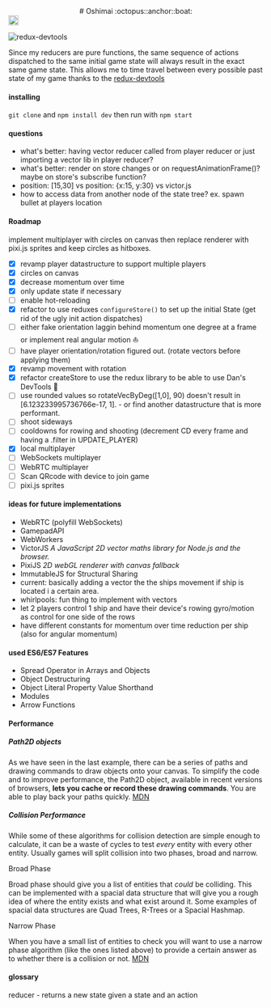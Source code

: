 <center>
# Oshimai :octopus::anchor::boat:
</center>
<a href="http://recurse.com"><img src="https://cloud.githubusercontent.com/assets/2883345/11325206/336ea5f4-9150-11e5-9e90-d86ad31993d8.png" height="20px" /></a>

<img src="https://i.imgur.com/f2IHEvS.gif" alt="redux-devtools" /></br>

Since my reducers are pure functions, the same sequence of actions dispatched to the same initial game state will always result in the exact same game state. This allows me to time travel between every possible past state of my game thanks to the [redux-devtools](https://github.com/gaearon/redux-devtools)
#### installing
`git clone` and `npm install dev` then run with `npm start`

#### questions
- what's better: having vector reducer called from player reducer or just importing a vector lib in player reducer?
- what's better: render on store changes or on requestAnimationFrame()? maybe on store's subscribe function?
- position: [15,30] vs position: {x:15, y:30} vs victor.js
- how to access data from another node of the state tree? ex. spawn bullet at players location

#### Roadmap
implement multiplayer with circles on canvas then replace renderer with pixi.js sprites and keep circles as hitboxes.

- [x] revamp player datastructure to support multiple players
- [x] circles on canvas
- [x] decrease momentum over time
- [x] only update state if necessary
- [ ] enable hot-reloading
- [x] refactor to use reduxes `configureStore()` to set up the initial State (get rid of the ugly init action dispatches)
- [ ] either fake orientation laggin behind momentum one degree at a frame or implement real angular motion :boat:
- [ ] have player orientation/rotation figured out. (rotate vectors before applying them)
- [x] revamp movement with rotation
- [x] refactor createStore to use the redux library to be able to use Dan's DevTools :raised_hands:
- [ ] use rounded values so rotateVecByDeg([1,0], 90) doesn't result in [6.123233995736766e-17, 1]. - or find another datastructure that is more performant.
- [ ] shoot sideways
- [ ] cooldowns for rowing and shooting (decrement CD every frame and having a .filter in UPDATE_PLAYER)
- [x] local multiplayer
- [ ] WebSockets multiplayer
- [ ] WebRTC multiplayer
- [ ] Scan QRcode with device to join game
- [ ] pixi.js sprites

#### ideas for future implementations
- WebRTC (polyfill WebSockets)
- GamepadAPI
- WebWorkers
- VictorJS *A JavaScript 2D vector maths library for Node.js and the browser.*
- PixiJS *2D webGL renderer with canvas fallback*
- ImmutableJS for Structural Sharing
- current: basically adding a vector the the ships movement if ship is located i a certain area.
- whirlpools: fun thing to implement with vectors
- let 2 players control 1 ship and have their device's rowing gyro/motion as control for one side of the rows
- have different constants for momentum over time reduction per ship (also for angular momentum)

#### used ES6/ES7 Features
- Spread Operator in Arrays and Objects
- Object Destructuring
- Object Literal Property Value Shorthand
- Modules
- Arrow Functions

#### Performance

##### Path2D objects
As we have seen in the last example, there can be a series of paths and drawing commands to draw objects onto your canvas. To simplify the code and to improve performance, the Path2D object, available in recent versions of browsers, **lets you cache or record these drawing commands**. You are able to play back your paths quickly.
[MDN](https://developer.mozilla.org/en-US/docs/Web/API/Canvas_API/Tutorial/Drawing_shapes)

##### Collision Performance
While some of these algorithms for collision detection are simple enough to calculate, it can be a waste of cycles to test *every* entity with every other entity. Usually games will split collision into two phases, broad and narrow.

Broad Phase

Broad phase should give you a list of entities that *could* be colliding. This can be implemented with a spacial data structure that will give you a rough idea of where the entity exists and what exist around it. Some examples of spacial data structures are Quad Trees, R-Trees or a Spacial Hashmap.

Narrow Phase

When you have a small list of entities to check you will want to use a narrow phase algorithm (like the ones listed above) to provide a certain answer as to whether there is a collision or not.
[MDN](https://developer.mozilla.org/en-US/docs/Games/Techniques/2D_collision_detection)

#### glossary
reducer - returns a new state given a state and an action
